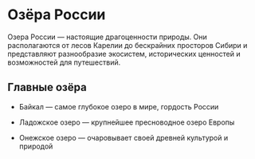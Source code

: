 # Озёра России

Озера России — настоящие драгоценности природы. Они располагаются от лесов Карелии до бескрайних просторов Сибири и представляют разнообразие экосистем, исторических ценностей и возможностей для путешествий.

## Главные озёра

* Байкал — самое глубокое озеро в мире, гордость России

* Ладожское озеро — крупнейшее пресноводное озеро Европы

* Онежское озеро — очаровывает своей древней культурой и природой